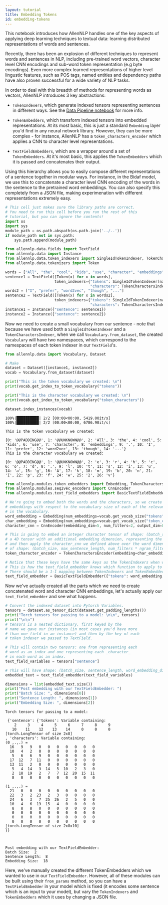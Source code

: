 ```yaml
---
layout: tutorial
title: Embedding Tokens
id: embedding-tokens
---
```

This notebook introduces how AllenNLP handles one of the key aspects of applying deep learning techniques to textual data: learning distributed representations of words and sentences.

Recently, there has been an explosion of different techniques to represent words and sentences in NLP, including pre-trained word vectors, character level CNN encodings and sub-word token representation (e.g byte encodings). Even more complex learned representations of higher level lingustic features, such as POS tags, named entities and dependency paths have also proven successful for a wide variety of NLP tasks.

In order to deal with this breadth of methods for representing words as vectors, AllenNLP introduces 3 key abstractions:

- `TokenIndexers`, which generate indexed tensors representing sentences in different ways. See the [Data Pipeline notebook](data_pipeline.ipynb) for more info. 

- `TokenEmbedders`, which transform indexed tensors into embedded representations. At its most basic, this is just a standard `Embedding` layer you'd find in any neural network library. However, they can be more complex - for instance, AllenNLP has a `token_characters_encoder` which applies a CNN to character level representations.
- `TextFieldEmbedders`, which are a wrapper around a set of `TokenEmbedders`. At it's most basic, this applies the `TokenEmbedders` which it is passed and concatenates their output.

Using this hierarchy allows you to easily compose different representations of a sentence together in modular ways. For instance, in the Bidaf model, we use this to concatenate a character level CNN encoding of the words in the sentence to the pretrained word embeddings. You can also specify this completely from a JSON file, making experimenation with different representations extremely easy.
 


```python
# This cell just makes sure the library paths are correct. 
# You need to run this cell before you run the rest of this
# tutorial, but you can ignore the contents!
import os
import sys
module_path = os.path.abspath(os.path.join('../..'))
if module_path not in sys.path:
    sys.path.append(module_path)
```


```python
from allennlp.data.fields import TextField
from allennlp.data import Instance
from allennlp.data.token_indexers import SingleIdTokenIndexer, TokenCharactersIndexer
from allennlp.data.tokenizers import Token

words = ["All", "the", "cool", "kids", "use", "character", "embeddings", "."]
sentence1 = TextField([Token(x) for x in words],
                      token_indexers={"tokens": SingleIdTokenIndexer(namespace="tokens"),
                                      "characters": TokenCharactersIndexer(namespace="token_characters")})
words2 = ["I", "prefer", "word2vec", "though", "..."]
sentence2 = TextField([Token(x) for x in words2],
                      token_indexers={"tokens": SingleIdTokenIndexer(namespace="tokens"),
                                      "characters": TokenCharactersIndexer(namespace="token_characters")})
instance1 = Instance({"sentence": sentence1})
instance2 = Instance({"sentence": sentence2})

```

Now we need to create a small vocabulary from our sentence - note that because we have used both a
`SingleIdTokenIndexer` and a `TokenCharactersIndexer`, when we call `Vocabulary.from_dataset`, the created `Vocabulary` will have two namespaces, which correspond to the namespaces of each token indexer in our `TextField`'s.


```python
from allennlp.data import Vocabulary, Dataset

# Make 
dataset = Dataset([instance1, instance2])
vocab = Vocabulary.from_dataset(dataset)

print("This is the token vocabulary we created: \n")
print(vocab.get_index_to_token_vocabulary("tokens"))

print("This is the character vocabulary we created: \n")
print(vocab.get_index_to_token_vocabulary("token_characters"))

dataset.index_instances(vocab)

```

    100%|██████████| 2/2 [00:00<00:00, 5419.00it/s]
    100%|██████████| 2/2 [00:00<00:00, 6786.90it/s]

    This is the token vocabulary we created: 
    
    {0: '@@PADDING@@', 1: '@@UNKNOWN@@', 2: 'All', 3: 'the', 4: 'cool', 5: 'kids', 6: 'use', 7: 'character', 8: 'embeddings', 9: '.', 10: 'I', 11: 'prefer', 12: 'word2vec', 13: 'though', 14: '...'}
    This is the character vocabulary we created: 
    
    {0: '@@PADDING@@', 1: '@@UNKNOWN@@', 2: 'e', 3: 'r', 4: 'h', 5: 'c', 6: 'o', 7: 'd', 8: '.', 9: 'l', 10: 't', 11: 's', 12: 'i', 13: 'u', 14: 'a', 15: 'g', 16: 'A', 17: 'k', 18: 'm', 19: 'b', 20: 'n', 21: 'I', 22: 'p', 23: 'f', 24: 'w', 25: '2', 26: 'v'}


    



```python
from allennlp.modules.token_embedders import Embedding, TokenCharactersEncoder
from allennlp.modules.seq2vec_encoders import CnnEncoder
from allennlp.modules.text_field_embedders import BasicTextFieldEmbedder

# We're going to embed both the words and the characters, so we create
# embeddings with respect to the vocabulary size of each of the relevant namespaces
# in the vocabulary.
word_embedding = Embedding(num_embeddings=vocab.get_vocab_size("tokens"), embedding_dim=10)
char_embedding = Embedding(num_embeddings=vocab.get_vocab_size("token_characters"), embedding_dim=5)
character_cnn = CnnEncoder(embedding_dim=5, num_filters=2, output_dim=8)

# This is going to embed an integer character tensor of shape: (batch_size, max_sentence_length, max_word_length) into
# a 4D tensor with an additional embedding dimension, representing the vector for each character.
# and then apply the character_cnn we defined above over the word dimension, resulting in a tensor
# of shape: (batch_size, max_sentence_length, num_filters * ngram_filter_sizes). 
token_character_encoder = TokenCharactersEncoder(embedding=char_embedding, encoder=character_cnn)

# Notice that these keys have the same keys as the TokenIndexers when we created our TextField.
# This is how the text_field_embedder knows which function to apply to which array. 
# There should be a 1-1 mapping between TokenIndexers and TokenEmbedders in your model.
text_field_embedder = BasicTextFieldEmbedder({"tokens": word_embedding, "characters": token_character_encoder})
```

Now we've actually created all the parts which we need to create concatenated word and character CNN embeddings, let's actually apply our `text_field_embedder` and see what happens. 


```python
# Convert the indexed dataset into Pytorch Variables. 
tensors = dataset.as_tensor_dict(dataset.get_padding_lengths())
print("Torch tensors for passing to a model: \n\n", tensors)
print("\n\n")
# tensors is a nested dictionary, first keyed by the
# name we gave our instances (in most cases you'd have more
# than one field in an instance) and then by the key of each
# token indexer we passed to TextField.

# This will contain two tensors: one from representing each
# word as an index and one representing each _character_
# in each word as an index. 
text_field_variables = tensors["sentence"]

# This will have shape: (batch_size, sentence_length, word_embedding_dim + character_cnn_output_dim)
embedded_text = text_field_embedder(text_field_variables)

dimensions = list(embedded_text.size())
print("Post embedding with our TextFieldEmbedder: ")
print("Batch Size: ", dimensions[0])
print("Sentence Length: ", dimensions[1])
print("Embedding Size: ", dimensions[2])

```

    Torch tensors for passing to a model: 
    
     {'sentence': {'tokens': Variable containing:
        2     3     4     5     6     7     8     9
       10    11    12    13    14     0     0     0
    [torch.LongTensor of size 2x8]
    , 'characters': Variable containing:
    (0 ,.,.) = 
      16   9   9   0   0   0   0   0   0   0
      10   4   2   0   0   0   0   0   0   0
       5   6   6   9   0   0   0   0   0   0
      17  12   7  11   0   0   0   0   0   0
      13  11   2   0   0   0   0   0   0   0
       5   4  14   3  14   5  10   2   3   0
       2  18  19   2   7   7  12  20  15  11
       8   0   0   0   0   0   0   0   0   0
    
    (1 ,.,.) = 
      21   0   0   0   0   0   0   0   0   0
      22   3   2  23   2   3   0   0   0   0
      24   6   3   7  25  26   2   5   0   0
      10   4   6  13  15   4   0   0   0   0
       8   8   8   0   0   0   0   0   0   0
       0   0   0   0   0   0   0   0   0   0
       0   0   0   0   0   0   0   0   0   0
       0   0   0   0   0   0   0   0   0   0
    [torch.LongTensor of size 2x8x10]
    }}
    
    
    
    Post embedding with our TextFieldEmbedder: 
    Batch Size:  2
    Sentence Length:  8
    Embedding Size:  18


Here, we've manually created the different TokenEmbedders which we wanted to use in our `TextFieldEmbedder`. However, all of these modules can be built using their `from_params` method, so you can have a `TextFieldEmbedder` in your model which is fixed (it encodes some sentence which is an input to your model), but vary the `TokenIndexers` and `TokenEmbedders` which it uses by changing a JSON file.
